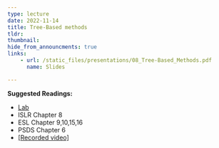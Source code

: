 ```yaml
---
type: lecture
date: 2022-11-14
title: Tree-Based methods
tldr: 
thumbnail: 
hide_from_announcments: true
links: 
    - url: /static_files/presentations/08_Tree-Based_Methods.pdf
      name: Slides

---
```

**Suggested Readings:**
- [Lab](https://github.com/phonchi/nsysu-math524/blob/master/static_files/presentations/Chapter_8_Lab.ipynb)
- ISLR Chapter 8
- ESL Chapter 9,10,15,16
- PSDS Chapter 6
- [[Recorded video]](https://youtube.com/playlist?list=PLHNZtBNWQ-87H5S8_4JEJZr8PyiAKRKxa)
